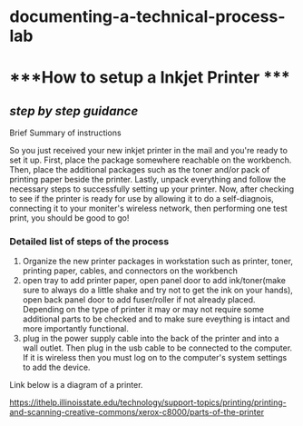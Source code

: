 # documenting-a-technical-process-lab 
# ***How to setup a Inkjet Printer ***

## _step by step guidance_

Brief Summary of instructions

So you just received your new inkjet printer in the mail and you're ready to set it up. First, place the package somewhere reachable on the workbench. Then, place the additional packages such as the toner and/or pack of printing paper beside the printer. Lastly, unpack everything and follow the necessary steps to successfully setting up your printer. Now, after checking to see if the printer is ready for use by allowing it to do a self-diagnois, connecting it to your moniter's wireless network, then performing one test print, you should be good to go!

### Detailed list of steps of the process

1. Organize the new printer packages in workstation such as printer, toner, printing paper, cables, and connectors on the workbench
2. open tray to add printer paper, open panel door to add ink/toner(make sure to always do a little shake and try not to get the ink on your hands), open back panel door to add fuser/roller if not already placed. Depending on the type of printer it may or may not require some additional parts to be checked and to make sure eveything is intact and more importantly functional. 
3. plug in the power supply cable into the back of the printer and into a wall outlet. Then plug in the usb cable to be connected to the computer. If it is wireless then you must log on to the computer's system settings to add the device.

Link below is a diagram of a printer. 

https://ithelp.illinoisstate.edu/technology/support-topics/printing/printing-and-scanning-creative-commons/xerox-c8000/parts-of-the-printer


